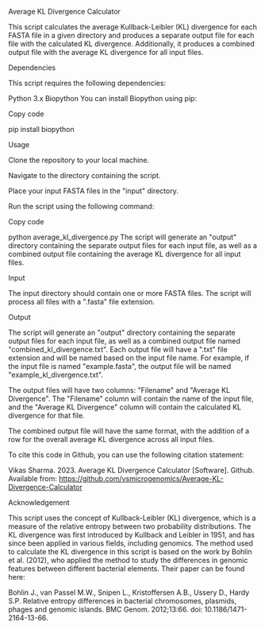Average KL Divergence Calculator

This script calculates the average Kullback-Leibler (KL) divergence for each FASTA file in a given directory and produces a separate output file for each file with the calculated KL divergence. Additionally, it produces a combined output file with the average KL divergence for all input files.

Dependencies

This script requires the following dependencies:

Python 3.x
Biopython
You can install Biopython using pip:

Copy code

pip install biopython

Usage

Clone the repository to your local machine.

Navigate to the directory containing the script.

Place your input FASTA files in the "input" directory.

Run the script using the following command:

Copy code

python average_kl_divergence.py
The script will generate an "output" directory containing the separate output files for each input file, as well as a combined output file containing the average KL divergence for all input files.

Input

The input directory should contain one or more FASTA files. The script will process all files with a ".fasta" file extension.

Output

The script will generate an "output" directory containing the separate output files for each input file, as well as a combined output file named "combined_kl_divergence.txt". Each output file will have a ".txt" file extension and will be named based on the input file name. For example, if the input file is named "example.fasta", the output file will be named "example_kl_divergence.txt".

The output files will have two columns: "Filename" and "Average KL Divergence". The "Filename" column will contain the name of the input file, and the "Average KL Divergence" column will contain the calculated KL divergence for that file.

The combined output file will have the same format, with the addition of a row for the overall average KL divergence across all input files.

To cite this code in Github, you can use the following citation statement:

Vikas Sharma. 2023. Average KL Divergence Calculator [Software]. Github. Available from: https://github.com/vsmicrogenomics/Average-KL-Divergence-Calculator

Acknowledgement

This script uses the concept of Kullback-Leibler (KL) divergence, which is a measure of the relative entropy between two probability distributions. The KL divergence was first introduced by Kullback and Leibler in 1951, and has since been applied in various fields, including genomics. The method used to calculate the KL divergence in this script is based on the work by Bohlin et al. (2012), who applied the method to study the differences in genomic features between different bacterial elements. Their paper can be found here:

Bohlin J., van Passel M.W., Snipen L., Kristoffersen A.B., Ussery D., Hardy S.P. Relative entropy differences in bacterial chromosomes, plasmids, phages and genomic islands. BMC Genom. 2012;13:66. doi: 10.1186/1471-2164-13-66.
